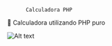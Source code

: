          Calculadora PHP
📝 Calculadora utilizando PHP puro


![Alt text](https://i.imgur.com/LJMbEIR_d.webp?maxwidth=760&fidelity=grand"Calc")
